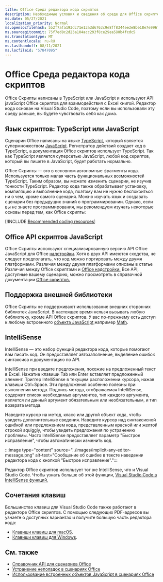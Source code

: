 ```yaml
---
title: Office Среда редактора кода скриптов
description: Необходимые условия и сведения об среде для Office скриптов в Excel в Интернете.
ms.date: 05/27/2021
localization_priority: Normal
ms.openlocfilehash: 5b2f7afa193dc71e13a3d6763c9e8ff8344ee3e8be18e7e996f8431e03510509
ms.sourcegitcommit: 75f7ed8c2d23a104acc293f8ce29ea580b4fcdc5
ms.translationtype: MT
ms.contentlocale: ru-RU
ms.lasthandoff: 08/11/2021
ms.locfileid: "57847095"
---
```

# <a name="office-scripts-code-editor-environment"></a>Office Среда редактора кода скриптов

Office Скрипты написаны в TypeScript или JavaScript и используют API javaScript Office скриптов для взаимодействия с Excel книгой. Редактор кода основан на Visual Studio Code, поэтому если вы использовали эту среду раньше, вы будете чувствовать себя как дома.

## <a name="scripting-language-typescript-or-javascript"></a>Язык скриптов: TypeScript или JavaScript

Сценарии Office написаны на языке [TypeScript](https://www.typescriptlang.org/docs/home.html), который является супермножеством [JavaScript](https://developer.mozilla.org/docs/Web/JavaScript). Регистратор действий создает код в TypeScript, а документация Office скриптов использует TypeScript. Так как TypeScript является суперсетью JavaScript, любой код скриптов, который вы пишете в JavaScript, будет работать нормально.

Office Скрипты — это в основном автономные фрагменты кода. Используется только малая часть функциональных возможностей TypeScript. Таким образом, вы можете изменить сценарии, не изучив тонкости TypeScript. Редактор кода также обрабатывает установку, компиляцию и выполнение кода, поэтому вам не нужно беспокоиться ни о чем, кроме самого сценария. Можно изучать язык и создавать сценарии без предыдущих знаний о программировании. Однако, если вы не знаете программирования, мы рекомендуем изучать некоторые основы перед тем, как Office скрипты:

[!INCLUDE [Recommended coding resources](../includes/coding-basics-references.md)]

## <a name="office-scripts-javascript-api"></a>Office API скриптов JavaScript

Office Скрипты используют специализированную версию API Office JavaScript для Office [надстройки](/office/dev/add-ins/overview/index). Хотя в двух API имеются сходства, не следует предполагать, что код можно портировать между двумя платформами. Различия между двумя платформами описаны в статье Различия между Office скриптами и [Office надстройки.](../resources/add-ins-differences.md#apis) Все API, доступные вашему сценарию, можно просмотреть в справочной документации [Office скриптов.](/javascript/api/office-scripts/overview)

## <a name="external-library-support"></a>Поддержка внешней библиотеки

Office Скрипты не поддерживают использование внешних сторонних библиотек JavaScript. В настоящее время нельзя вызывать любую библиотеку, кроме API Office скриптов. У вас по-прежнему есть доступ к любому встроенного [объекта JavaScript,](../develop/javascript-objects.md)например [Math](https://developer.mozilla.org/docs/Web/JavaScript/Reference/Global_Objects/Math).

## <a name="intellisense"></a>IntelliSense

IntelliSense — это набор функций редактора кода, которые помогают вам писать код. Он предоставляет автозаполнение, выделение ошибок синтаксиса и документацию по API.

IntelliSense при введите предложения, похожие на предложенный текст в Excel. Нажатие клавиши Tab или Enter вставляет предложенный элемент. Триггер IntelliSense в текущем расположении курсора, нажав клавиши Ctrl+Space. Эти предложения особенно полезны при выполнении метода. Подпись метода, отображаемая IntelliSense, содержит список необходимых аргументов, тип каждого аргумента, является ли данный аргумент обязательным или необязательным, и тип возврата метода.

Наведите курсор на метод, класс или другой объект кода, чтобы увидеть дополнительные сведения. Наведите курсор над синтаксисной ошибкой или предложением кода, представленным красной или желтой строкой squiggly, чтобы увидеть предложения по устранению проблемы. Часто IntelliSense предоставляет параметр "Быстрое исправление", чтобы автоматически изменить код.

:::image type="content" source="../images/implicit-any-editor-message.png" alt-text="Сообщение об ошибке в тексте наведении редактора кода с кнопкой &quot;Быстрое исправление&quot;.":::

Редактор Office скриптов использует тот же IntelliSense, что и Visual Studio Code. Чтобы узнать больше об этой функции, [Visual Studio Code в IntelliSense функций.](https://code.visualstudio.com/docs/editor/intellisense#_intellisense-features)

## <a name="keyboard-shortcuts"></a>Сочетания клавиш

Большинство клавиш для Visual Studio Code также работают в редакторе Office скриптов. С помощью следующих PDF-адресов вы узнаете о доступных вариантах и получите большую часть редактора кода:

- [Клавиши клавиш для macOS](https://code.visualstudio.com/shortcuts/keyboard-shortcuts-macos.pdf).
- [Клавиши клавиш для Windows](https://code.visualstudio.com/shortcuts/keyboard-shortcuts-windows.pdf).

## <a name="see-also"></a>См. также

- [Справочник API для сценариев Office](/javascript/api/office-scripts/overview)
- [Устранение неполадок в сценариях Office](../testing/troubleshooting.md)
- [Использование встроенных объектов JavaScript в сценариях Office](../develop/javascript-objects.md)

